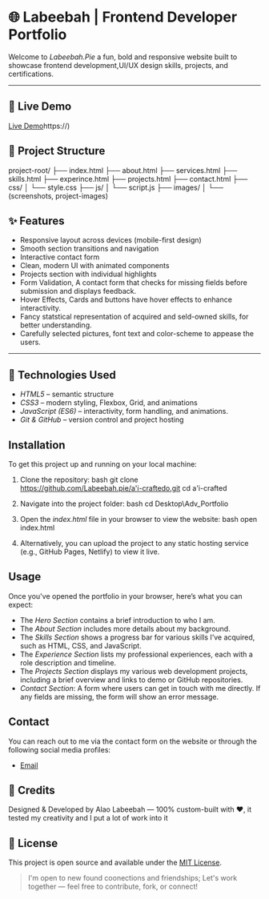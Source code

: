 # 🌐 Labeebah | Frontend Developer Portfolio

Welcome to *Labeebah.Pie* 
a fun, bold and responsive website built to showcase frontend development,UI/UX design skills, projects, and certifications.

---

## 🚀 Live Demo
[Live Demo]()https://)


## 📁 Project Structure
project-root/
├── index.html
├── about.html
├── services.html
├── skills.html
├── experince.html
├── projects.html
├── contact.html
├── css/
│   └── style.css
├── js/
│   └── script.js
├── images/
│   └── (screenshots, project-images)


## ✨ Features

- Responsive layout across devices (mobile-first design)
- Smooth section transitions and navigation
- Interactive contact form
- Clean, modern UI with animated components
- Projects section with individual highlights
- Form Validation,  A contact form that checks for missing fields before submission and displays feedback. 
- Hover Effects, Cards and buttons have hover effects to enhance interactivity.
- Fancy statstical representation of acquired and seld-owned skills, for better understanding.
- Carefully selected pictures, font text and color-scheme to appease the users.


---

## 🚀 Technologies Used

- *HTML5* – semantic structure
- *CSS3* – modern styling, Flexbox, Grid, and animations
- *JavaScript (ES6)* – interactivity, form handling, and animations.
- *Git & GitHub* – version control and project hosting


## Installation

To get this project up and running on your local machine:

1. Clone the repository:
    bash
    git clone https://github.com/Labeebah.pie/a'i-craftedo.git
    cd a'i-crafted
    

2. Navigate into the project folder:
    bash
    cd Desktop\Adv_Portfolio
    

3. Open the *index.html* file in your browser to view the website:
    bash
    open index.html
    

4. Alternatively, you can upload the project to any static hosting service (e.g., GitHub Pages, Netlify) to view it live.

## Usage
Once you've opened the portfolio in your browser, here’s what you can expect:

- The *Hero Section* contains a brief introduction to who I am.
- The *About Section* includes more details about my background.
- The *Skills Section* shows a progress bar for various skills I’ve acquired, such as HTML, CSS, and JavaScript.
- The *Experience Section* lists my professional experiences, each with a role description and timeline.
- The *Projects Section* displays my various web development projects, including a brief overview and links to demo or GitHub repositories.
- *Contact Section*: A form where users can get in touch with me directly. If any fields are missing, the form will show an error message.

## Contact
You can reach out to me via the contact form on the website or through the following social media profiles:

- [Email](mailto:labeebalao@gmail.com)

## 🧠 Credits
Designed & Developed by Alao Labeebah — 100% custom-built with ❤, it tested my creativity and I put a lot of work into it 


## 📜 License
This project is open source and available under the [MIT License](LICENSE).

> I'm open to new found coonections and friendships; Let's work together — feel free to contribute, fork, or connect!
